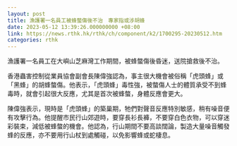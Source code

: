 ```yaml
---
layout: post
title: 漁護署一名員工被蜂螫傷後不治　專家指或涉胡蜂
date: 2023-05-12 13:39:26.000000000 +08:00
link: https://news.rthk.hk/rthk/ch/component/k2/1700295-20230512.htm
categories: rthk
---
```


漁護署一名員工在大嶼山芝麻灣工作期間，被蜂螫傷後昏迷，送院搶救後不治。

香港蟲害控制從業員協會副會長陳偉強認為，事主很大機會被俗稱「虎頭蜂」或「黑蜂」的胡蜂螫傷。他表示，「虎頭蜂」毒性強，被螫傷人士的體質承受不到蜂毒時，就會引起很大反應，尤其是首次被蜂螫，身體反應會更大。

陳偉強表示，現時是「虎頭蜂」的築巢期，牠們對聲音反應特別敏感，稍有噪音便有攻擊行為。他提醒市民行山郊遊時，要穿長衫長褲，不要穿白色衣物，可以穿迷彩裝束，減低被蜂螫的機會。他認為，行山期間不要高談闊論，製造大量噪音觸發蜂的反應，亦不要用行山杖到處觸碰，以免影響蜂或蛇棲息。
